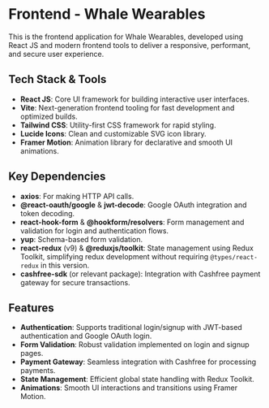 # Frontend - Whale Wearables

This is the frontend application for Whale Wearables, developed using React JS and modern frontend tools to deliver a responsive, performant, and secure user experience.

## Tech Stack & Tools
- **React JS**: Core UI framework for building interactive user interfaces.
- **Vite**: Next-generation frontend tooling for fast development and optimized builds.
- **Tailwind CSS**: Utility-first CSS framework for rapid styling.
- **Lucide Icons**: Clean and customizable SVG icon library.
- **Framer Motion**: Animation library for declarative and smooth UI animations.

## Key Dependencies
- **axios**: For making HTTP API calls.
- **@react-oauth/google** & **jwt-decode**: Google OAuth integration and token decoding.
- **react-hook-form** & **@hookform/resolvers**: Form management and validation for login and authentication flows.
- **yup**: Schema-based form validation.
- **react-redux** (v9) & **@reduxjs/toolkit**: State management using Redux Toolkit, simplifying redux development without requiring `@types/react-redux` in this version.
- **cashfree-sdk** (or relevant package): Integration with Cashfree payment gateway for secure transactions.

## Features
- **Authentication**: Supports traditional login/signup with JWT-based authentication and Google OAuth login.
- **Form Validation**: Robust validation implemented on login and signup pages.
- **Payment Gateway**: Seamless integration with Cashfree for processing payments.
- **State Management**: Efficient global state handling with Redux Toolkit.
- **Animations**: Smooth UI interactions and transitions using Framer Motion.
